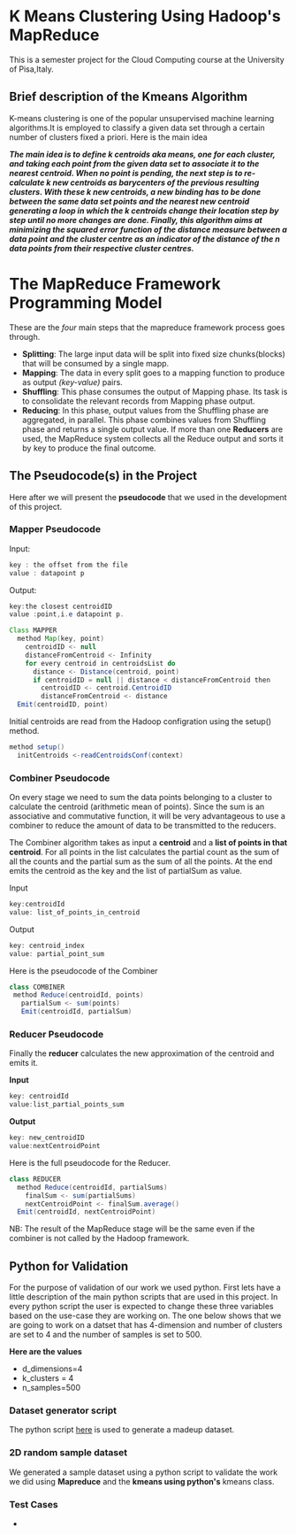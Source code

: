 # K Means Clustering Using Hadoop's MapReduce
This is a semester project for the Cloud Computing course at the University of Pisa,Italy.
## Brief description of the Kmeans Algorithm
K-means clustering is one of the popular unsupervised machine learning algorithms.It is employed to classify a given data set through a 
certain number of clusters fixed a priori.
Here is the main idea 

***The main idea is to define *k* centroids aka means, one for each cluster, and taking each point from the given data set to associate it to the nearest centroid. When no point is pending, the next step is to re-calculate k new centroids as barycenters of the previous resulting clusters. With these k new centroids, a new binding has to be done between the same data set points and the nearest new centroid generating a loop in which the k centroids change their location step by step until no more changes are done. Finally, this algorithm aims at minimizing the squared error function of the distance measure between a data point and the cluster centre as an indicator of the distance of the *n* data points from their respective cluster centres.***

# The MapReduce Framework Programming Model
These are the *four* main steps that the mapreduce framework process goes through.
- **Splitting**: The large input data will be split into fixed size chunks(blocks) that will be consumed by a single mapp.
- **Mapping**: The data in every split goes to a mapping function to produce as output *(key-value)* pairs.
- **Shuffling**: This phase consumes the output of Mapping phase. Its task is to consolidate the relevant records from Mapping phase output. 
- **Reducing**: In this phase, output values from the Shuffling phase are aggregated, in parallel. This phase combines values from Shuffling phase and returns a single output value. If more than one **Reducers** are used, the MapReduce system collects all the Reduce output and sorts it by key to produce the final outcome.

## The Pseudocode(s) in the Project
Here after we will present the **pseudocode** that we used in the development of this project.
### Mapper Pseudocode
Input:
```java
key : the offset from the file 
value : datapoint p
```
Output: 
```java
key:the closest centroidID
value :point,i.e datapoint p.
```
```java
Class MAPPER
  method Map(key, point)
    centroidID <- null
    distanceFromCentroid <- Infinity
    for every centroid in centroidsList do
      distance <- Distance(centroid, point)
      if centroidID = null || distance < distanceFromCentroid then
        centroidID <- centroid.CentroidID
        distanceFromCentroid <- distance
  Emit(centroidID, point)
```
Initial centroids are read from the Hadoop configration using the setup() method.
```java
method setup()
  initCentroids <-readCentroidsConf(context)
```
### Combiner Pseudocode
On every stage we need to sum the data points belonging to a cluster to calculate the centroid (arithmetic mean of points). 
Since the sum is an associative and commutative function, it will be very advantageous to use a combiner to reduce the amount 
of data to be transmitted to the reducers.

The Combiner algorithm takes as input a **centroid** and a **list of points in that centroid**. For all points in the list calculates the partial count as the sum of all the counts and the partial sum as the sum of all the points. At the end emits the centroid as the key and the list of partialSum as value.

Input
```java
key:centroidId
value: list_of_points_in_centroid	
```
Output
```java
key: centroid_index
value: partial_point_sum
```
Here is the pseudocode of the Combiner
 ```java
class COMBINER
  method Reduce(centroidId, points)
    partialSum <- sum(points)
    Emit(centroidId, partialSum)
```
### Reducer Pseudocode
Finally the **reducer** calculates the new approximation of the centroid and emits it. 

**Input**
```java
key: centroidId
value:list_partial_points_sum
```
**Output**
```java
key: new_centroidID
value:nextCentroidPoint
```
Here is the full pseudocode for the Reducer.
```java
class REDUCER
  method Reduce(centroidId, partialSums)
    finalSum <- sum(partialSums)
    nextCentroidPoint <- finalSum.average()
  Emit(centroidId, nextCentroidPoint)
```
NB:
The result of the MapReduce stage will be the same even if the combiner is not called by the Hadoop framework.

## Python for Validation 
For the purpose of validation of our work we used python. First lets have a little description of the main python scripts that are used in this project.
In every python script the user is expected to change these three variables based on the use-case they are working on.
The one below shows that we are going to work on a datset that has 4-dimension and number of clusters are set to 4 and the number of samples is set to 500.

**Here are the values**

- d_dimensions=4
- k_clusters = 4
- n_samples=500

### Dataset generator script
The python script [here](https://github.com/LijTesfaye/kmeans_clustering_toretto_group/blob/master/python-module/dataset_Gen.py) is used to generate a madeup dataset.
### 
### 2D random sample dataset

We generated a sample dataset using a python script to validate the 
work we did using **Mapreduce** and the **kmeans using python's** kmeans
class.

### Test Cases
-





